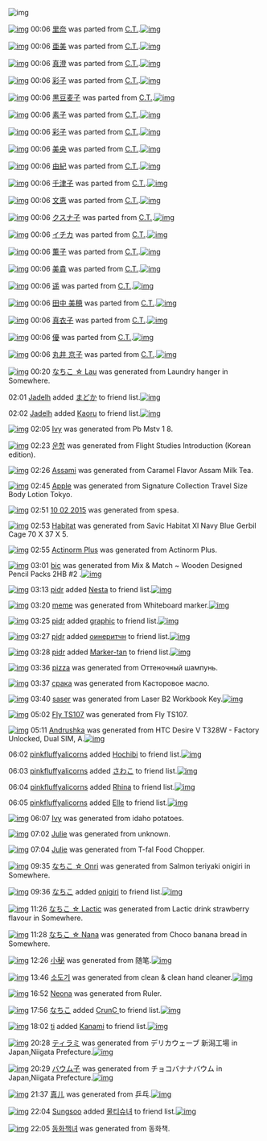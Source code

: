 ![img](http://gdrive-cdn.herokuapp.com/537b65a5bc09f0000721dda7/512px-barcode.png)

[![img](http://www.deviantsart.com/3kjrspj.png)](http://www.barcodekanojo.com/kanojo/3106344/%E9%87%8C%E5%A5%88) 00:06 [里奈](http://www.barcodekanojo.com/kanojo/3106344/%E9%87%8C%E5%A5%88) was parted from [C.T.](http://www.barcodekanojo.com/kanojo/3106344/%E9%87%8C%E5%A5%88).[![img](http://www.deviantsart.com/fhrc6a.jpeg)](http://www.barcodekanojo.com/user/272165/C.T.)

[![img](http://www.deviantsart.com/jnkufs.png)](http://www.barcodekanojo.com/kanojo/2417003/%E4%BA%9C%E7%BE%8E) 00:06 [亜美](http://www.barcodekanojo.com/kanojo/2417003/%E4%BA%9C%E7%BE%8E) was parted from [C.T.](http://www.barcodekanojo.com/kanojo/2417003/%E4%BA%9C%E7%BE%8E).[![img](http://www.deviantsart.com/fhrc6a.jpeg)](http://www.barcodekanojo.com/user/272165/C.T.)

[![img](http://www.deviantsart.com/2gv1a0c.png)](http://www.barcodekanojo.com/kanojo/2474908/%E7%9C%9F%E6%BE%84) 00:06 [真澄](http://www.barcodekanojo.com/kanojo/2474908/%E7%9C%9F%E6%BE%84) was parted from [C.T.](http://www.barcodekanojo.com/kanojo/2474908/%E7%9C%9F%E6%BE%84).[![img](http://www.deviantsart.com/fhrc6a.jpeg)](http://www.barcodekanojo.com/user/272165/C.T.)

[![img](http://www.deviantsart.com/3ahju73.png)](http://www.barcodekanojo.com/kanojo/2471730/%E5%BD%A9%E5%AD%90) 00:06 [彩子](http://www.barcodekanojo.com/kanojo/2471730/%E5%BD%A9%E5%AD%90) was parted from [C.T.](http://www.barcodekanojo.com/kanojo/2471730/%E5%BD%A9%E5%AD%90).[![img](http://www.deviantsart.com/fhrc6a.jpeg)](http://www.barcodekanojo.com/user/272165/C.T.)

[![img](http://www.deviantsart.com/31ob3mh.png)](http://www.barcodekanojo.com/kanojo/2464498/%E9%BB%92%E8%B1%86%E9%BA%A6%E5%AD%90) 00:06 [黒豆麦子](http://www.barcodekanojo.com/kanojo/2464498/%E9%BB%92%E8%B1%86%E9%BA%A6%E5%AD%90) was parted from [C.T.](http://www.barcodekanojo.com/kanojo/2464498/%E9%BB%92%E8%B1%86%E9%BA%A6%E5%AD%90).[![img](http://www.deviantsart.com/fhrc6a.jpeg)](http://www.barcodekanojo.com/user/272165/C.T.)

[![img](http://www.deviantsart.com/3lpqdla.png)](http://www.barcodekanojo.com/kanojo/2481004/%E7%B4%A0%E5%AD%90) 00:06 [素子](http://www.barcodekanojo.com/kanojo/2481004/%E7%B4%A0%E5%AD%90) was parted from [C.T.](http://www.barcodekanojo.com/kanojo/2481004/%E7%B4%A0%E5%AD%90).[![img](http://www.deviantsart.com/fhrc6a.jpeg)](http://www.barcodekanojo.com/user/272165/C.T.)

[![img](http://www.deviantsart.com/34n287j.png)](http://www.barcodekanojo.com/kanojo/2747877/%E5%BD%A9%E5%AD%90) 00:06 [彩子](http://www.barcodekanojo.com/kanojo/2747877/%E5%BD%A9%E5%AD%90) was parted from [C.T.](http://www.barcodekanojo.com/kanojo/2747877/%E5%BD%A9%E5%AD%90).[![img](http://www.deviantsart.com/fhrc6a.jpeg)](http://www.barcodekanojo.com/user/272165/C.T.)

[![img](http://www.deviantsart.com/iuualb.png)](http://www.barcodekanojo.com/kanojo/2749232/%E7%BE%8E%E5%A4%AE) 00:06 [美央](http://www.barcodekanojo.com/kanojo/2749232/%E7%BE%8E%E5%A4%AE) was parted from [C.T.](http://www.barcodekanojo.com/kanojo/2749232/%E7%BE%8E%E5%A4%AE).[![img](http://www.deviantsart.com/fhrc6a.jpeg)](http://www.barcodekanojo.com/user/272165/C.T.)

[![img](http://www.deviantsart.com/25cc7eu.png)](http://www.barcodekanojo.com/kanojo/2749474/%E7%94%B1%E7%B4%80) 00:06 [由紀](http://www.barcodekanojo.com/kanojo/2749474/%E7%94%B1%E7%B4%80) was parted from [C.T.](http://www.barcodekanojo.com/kanojo/2749474/%E7%94%B1%E7%B4%80).[![img](http://www.deviantsart.com/fhrc6a.jpeg)](http://www.barcodekanojo.com/user/272165/C.T.)

[![img](http://www.deviantsart.com/9d6tjq.png)](http://www.barcodekanojo.com/kanojo/2745649/%E5%8D%83%E6%B4%A5%E5%AD%90) 00:06 [千津子](http://www.barcodekanojo.com/kanojo/2745649/%E5%8D%83%E6%B4%A5%E5%AD%90) was parted from [C.T.](http://www.barcodekanojo.com/kanojo/2745649/%E5%8D%83%E6%B4%A5%E5%AD%90).[![img](http://www.deviantsart.com/fhrc6a.jpeg)](http://www.barcodekanojo.com/user/272165/C.T.)

[![img](http://www.deviantsart.com/288dfli.png)](http://www.barcodekanojo.com/kanojo/2745740/%E6%96%87%E6%81%B5) 00:06 [文恵](http://www.barcodekanojo.com/kanojo/2745740/%E6%96%87%E6%81%B5) was parted from [C.T.](http://www.barcodekanojo.com/kanojo/2745740/%E6%96%87%E6%81%B5).[![img](http://www.deviantsart.com/fhrc6a.jpeg)](http://www.barcodekanojo.com/user/272165/C.T.)

[![img](http://www.deviantsart.com/2uendp3.png)](http://www.barcodekanojo.com/kanojo/2464502/%E3%82%AF%E3%82%B9%E3%83%8A%E5%AD%90) 00:06 [クスナ子](http://www.barcodekanojo.com/kanojo/2464502/%E3%82%AF%E3%82%B9%E3%83%8A%E5%AD%90) was parted from [C.T.](http://www.barcodekanojo.com/kanojo/2464502/%E3%82%AF%E3%82%B9%E3%83%8A%E5%AD%90).[![img](http://www.deviantsart.com/fhrc6a.jpeg)](http://www.barcodekanojo.com/user/272165/C.T.)

[![img](http://www.deviantsart.com/tggr7t.png)](http://www.barcodekanojo.com/kanojo/2456545/%E3%82%A4%E3%83%81%E3%82%AB) 00:06 [イチカ](http://www.barcodekanojo.com/kanojo/2456545/%E3%82%A4%E3%83%81%E3%82%AB) was parted from [C.T.](http://www.barcodekanojo.com/kanojo/2456545/%E3%82%A4%E3%83%81%E3%82%AB).[![img](http://www.deviantsart.com/fhrc6a.jpeg)](http://www.barcodekanojo.com/user/272165/C.T.)

[![img](http://www.deviantsart.com/1asqnp2.png)](http://www.barcodekanojo.com/kanojo/2465954/%E8%96%AB%E5%AD%90) 00:06 [薫子](http://www.barcodekanojo.com/kanojo/2465954/%E8%96%AB%E5%AD%90) was parted from [C.T.](http://www.barcodekanojo.com/kanojo/2465954/%E8%96%AB%E5%AD%90).[![img](http://www.deviantsart.com/fhrc6a.jpeg)](http://www.barcodekanojo.com/user/272165/C.T.)

[![img](http://www.deviantsart.com/3rtuuug.png)](http://www.barcodekanojo.com/kanojo/2484241/%E7%BE%8E%E8%B2%B4) 00:06 [美貴](http://www.barcodekanojo.com/kanojo/2484241/%E7%BE%8E%E8%B2%B4) was parted from [C.T.](http://www.barcodekanojo.com/kanojo/2484241/%E7%BE%8E%E8%B2%B4).[![img](http://www.deviantsart.com/fhrc6a.jpeg)](http://www.barcodekanojo.com/user/272165/C.T.)

[![img](http://www.deviantsart.com/2frt29n.png)](http://www.barcodekanojo.com/kanojo/2427317/%E9%81%A5) 00:06 [遥](http://www.barcodekanojo.com/kanojo/2427317/%E9%81%A5) was parted from [C.T.](http://www.barcodekanojo.com/kanojo/2427317/%E9%81%A5).[![img](http://www.deviantsart.com/fhrc6a.jpeg)](http://www.barcodekanojo.com/user/272165/C.T.)

[![img](http://www.deviantsart.com/27lk3ke.png)](http://www.barcodekanojo.com/kanojo/3100341/%E7%94%B0%E4%B8%AD%20%E7%BE%8E%E7%A9%82) 00:06 [田中 美穂](http://www.barcodekanojo.com/kanojo/3100341/%E7%94%B0%E4%B8%AD%20%E7%BE%8E%E7%A9%82) was parted from [C.T.](http://www.barcodekanojo.com/kanojo/3100341/%E7%94%B0%E4%B8%AD%20%E7%BE%8E%E7%A9%82).[![img](http://www.deviantsart.com/fhrc6a.jpeg)](http://www.barcodekanojo.com/user/272165/C.T.)

[![img](http://www.deviantsart.com/2t7fa8n.png)](http://www.barcodekanojo.com/kanojo/3109050/%E7%9C%9F%E8%A1%A3%E5%AD%90) 00:06 [真衣子](http://www.barcodekanojo.com/kanojo/3109050/%E7%9C%9F%E8%A1%A3%E5%AD%90) was parted from [C.T.](http://www.barcodekanojo.com/kanojo/3109050/%E7%9C%9F%E8%A1%A3%E5%AD%90).[![img](http://www.deviantsart.com/fhrc6a.jpeg)](http://www.barcodekanojo.com/user/272165/C.T.)

[![img](http://www.deviantsart.com/2h2jdl0.png)](http://www.barcodekanojo.com/kanojo/3099068/%E5%84%AA) 00:06 [優](http://www.barcodekanojo.com/kanojo/3099068/%E5%84%AA) was parted from [C.T.](http://www.barcodekanojo.com/kanojo/3099068/%E5%84%AA).[![img](http://www.deviantsart.com/fhrc6a.jpeg)](http://www.barcodekanojo.com/user/272165/C.T.)

[![img](http://www.deviantsart.com/mlmq7t.png)](http://www.barcodekanojo.com/kanojo/3100353/%E4%B8%B8%E4%BA%95%20%E4%BA%AC%E5%AD%90) 00:06 [丸井 京子](http://www.barcodekanojo.com/kanojo/3100353/%E4%B8%B8%E4%BA%95%20%E4%BA%AC%E5%AD%90) was parted from [C.T.](http://www.barcodekanojo.com/kanojo/3100353/%E4%B8%B8%E4%BA%95%20%E4%BA%AC%E5%AD%90).[![img](http://www.deviantsart.com/fhrc6a.jpeg)](http://www.barcodekanojo.com/user/272165/C.T.)

[![img](http://www.deviantsart.com/17l64mi.png)](http://www.barcodekanojo.com/kanojo/3192999/%E3%81%AA%E3%81%A1%E3%81%93%20%E2%98%86%20Lau) 00:20 [なちこ ☆ Lau](http://www.barcodekanojo.com/kanojo/3192999/%E3%81%AA%E3%81%A1%E3%81%93%20%E2%98%86%20Lau) was generated from Laundry hanger in Somewhere.

02:01 [Jadelh](http://www.barcodekanojo.com/user/456636/Jadelh) added [まどか](http://www.barcodekanojo.com/kanojo/1953202/%E3%81%BE%E3%81%A9%E3%81%8B) to friend list.[![img](http://www.deviantsart.com/s343cp.png)](http://www.barcodekanojo.com/kanojo/1953202/%E3%81%BE%E3%81%A9%E3%81%8B)

02:02 [Jadelh](http://www.barcodekanojo.com/user/456636/Jadelh) added [Kaoru](http://www.barcodekanojo.com/kanojo/2585785/Kaoru) to friend list.[![img](http://www.deviantsart.com/17kdc8o.png)](http://www.barcodekanojo.com/kanojo/2585785/Kaoru)

[![img](http://www.deviantsart.com/b5q9lm.png)](http://www.barcodekanojo.com/kanojo/3193000/Ivy) 02:05 [Ivy](http://www.barcodekanojo.com/kanojo/3193000/Ivy) was generated from Pb Mstv 1 8.

[![img](http://www.deviantsart.com/3bm2oro.png)](http://www.barcodekanojo.com/kanojo/3193001/%EC%9A%B4%ED%95%AD) 02:23 [운항](http://www.barcodekanojo.com/kanojo/3193001/%EC%9A%B4%ED%95%AD) was generated from Flight Studies Introduction (Korean edition).

[![img](http://www.deviantsart.com/24iqldt.png)](http://www.barcodekanojo.com/kanojo/3193002/Assami) 02:26 [Assami](http://www.barcodekanojo.com/kanojo/3193002/Assami) was generated from Caramel Flavor Assam Milk Tea.

[![img](http://www.deviantsart.com/3qv26ae.png)](http://www.barcodekanojo.com/kanojo/3193003/Apple) 02:45 [Apple](http://www.barcodekanojo.com/kanojo/3193003/Apple) was generated from Signature Collection Travel Size Body Lotion Tokyo.

[![img](http://www.deviantsart.com/3stasvf.png)](http://www.barcodekanojo.com/kanojo/3193004/10%2002%202015) 02:51 [10 02 2015](http://www.barcodekanojo.com/kanojo/3193004/10%2002%202015) was generated from spesa.

[![img](http://www.deviantsart.com/1daab67.png)](http://www.barcodekanojo.com/kanojo/3193005/Habitat) 02:53 [Habitat](http://www.barcodekanojo.com/kanojo/3193005/Habitat) was generated from Savic Habitat Xl Navy Blue Gerbil Cage 70 X 37 X 5.

[![img](http://www.deviantsart.com/181pl4o.png)](http://www.barcodekanojo.com/kanojo/3193006/Actinorm%20Plus) 02:55 [Actinorm Plus](http://www.barcodekanojo.com/kanojo/3193006/Actinorm%20Plus) was generated from Actinorm Plus.

[![img](http://www.deviantsart.com/1bslp1q.png)](http://www.barcodekanojo.com/kanojo/3193007/bic) 03:01 [bic](http://www.barcodekanojo.com/kanojo/3193007/bic) was generated from Mix &amp; Match ~ Wooden Designed Pencil Packs 2HB #2 .[![img](http://www.deviantsart.com/24nu2s6.jpeg)](http://www.barcodekanojo.com/product_images/barcode/6018578/1424800839/Mix%20%26%20Match%20%7E%20Wooden%20Designed%20Pencil%20Packs%202HB%20%232%20.jpg)

[![img](http://www.deviantsart.com/350spc6.jpeg)](http://www.barcodekanojo.com/user/500317/pidr) 03:13 [pidr](http://www.barcodekanojo.com/user/500317/pidr) added [Nesta](http://www.barcodekanojo.com/kanojo/486171/Nesta) to friend list.[![img](http://www.deviantsart.com/3mi07eu.png)](http://www.barcodekanojo.com/kanojo/486171/Nesta)

[![img](http://www.deviantsart.com/3vokr87.png)](http://www.barcodekanojo.com/kanojo/3193008/meme) 03:20 [meme](http://www.barcodekanojo.com/kanojo/3193008/meme) was generated from Whiteboard marker.[![img](http://www.deviantsart.com/2jm4uk.jpeg)](http://www.barcodekanojo.com/product_images/barcode/6018580/1424801967/50x50xWhiteboard,P20marker.jpg,qw=88,ah=88.pagespeed.ic.rO_RbtZwNd.jpg)

[![img](http://www.deviantsart.com/350spc6.jpeg)](http://www.barcodekanojo.com/user/500317/pidr) 03:25 [pidr](http://www.barcodekanojo.com/user/500317/pidr) added [graphic](http://www.barcodekanojo.com/kanojo/2727904/graphic) to friend list.[![img](http://www.deviantsart.com/1avmkq0.png)](http://www.barcodekanojo.com/kanojo/2727904/graphic)

[![img](http://www.deviantsart.com/350spc6.jpeg)](http://www.barcodekanojo.com/user/500317/pidr) 03:27 [pidr](http://www.barcodekanojo.com/user/500317/pidr) added [оинеритчн](http://www.barcodekanojo.com/kanojo/2618874/%D0%BE%D0%B8%D0%BD%D0%B5%D1%80%D0%B8%D1%82%D1%87%D0%BD) to friend list.[![img](http://www.deviantsart.com/lh8rei.png)](http://www.barcodekanojo.com/kanojo/2618874/%D0%BE%D0%B8%D0%BD%D0%B5%D1%80%D0%B8%D1%82%D1%87%D0%BD)

[![img](http://www.deviantsart.com/350spc6.jpeg)](http://www.barcodekanojo.com/user/500317/pidr) 03:28 [pidr](http://www.barcodekanojo.com/user/500317/pidr) added [Marker-tan](http://www.barcodekanojo.com/kanojo/2479072/Marker-tan) to friend list.[![img](http://www.deviantsart.com/3c9p5ai.png)](http://www.barcodekanojo.com/kanojo/2479072/Marker-tan)

[![img](http://www.deviantsart.com/1fsm31d.png)](http://www.barcodekanojo.com/kanojo/3193009/pizza) 03:36 [pizza](http://www.barcodekanojo.com/kanojo/3193009/pizza) was generated from Оттеночный шампунь.

[![img](http://www.deviantsart.com/1bae56e.png)](http://www.barcodekanojo.com/kanojo/3193010/%D1%81%D1%80%D0%B0%D0%BA%D0%B0) 03:37 [срака](http://www.barcodekanojo.com/kanojo/3193010/%D1%81%D1%80%D0%B0%D0%BA%D0%B0) was generated from Касторовое масло.

[![img](http://www.deviantsart.com/1mipm5k.png)](http://www.barcodekanojo.com/kanojo/3193011/saser) 03:40 [saser](http://www.barcodekanojo.com/kanojo/3193011/saser) was generated from Laser B2 Workbook Key.[![img](http://www.deviantsart.com/3bqm2m2.jpeg)](http://www.barcodekanojo.com/product_images/barcode/6018586/1424803188/50x50xLaser,P20B2,P20Workbook,P20Key.jpg,qw=88,ah=88.pagespeed.ic.fpOv5zaliJ.jpg)

[![img](http://www.deviantsart.com/2k9vs3n.png)](http://www.barcodekanojo.com/kanojo/3193012/Fly%20TS107) 05:02 [Fly TS107](http://www.barcodekanojo.com/kanojo/3193012/Fly%20TS107) was generated from Fly TS107.

[![img](http://www.deviantsart.com/2iu6if.png)](http://www.barcodekanojo.com/kanojo/3193013/Andrushka) 05:11 [Andrushka](http://www.barcodekanojo.com/kanojo/3193013/Andrushka) was generated from HTC Desire V T328W - Factory Unlocked, Dual SIM, A.[![img](http://www.deviantsart.com/2qgllp4.jpeg)](http://www.barcodekanojo.com/product_images/barcode/6018588/1424808608/HTC%20Desire%20V%20T328W%20-%20Factory%20Unlocked%2C%20Dual%20SIM%2C%20A.jpg)

06:02 [pinkfluffyalicorns](http://www.barcodekanojo.com/user/500320/pinkfluffyalicorns) added [Hochibi](http://www.barcodekanojo.com/kanojo/2643399/Hochibi) to friend list.[![img](http://www.deviantsart.com/1m024vv.png)](http://www.barcodekanojo.com/kanojo/2643399/Hochibi)

06:03 [pinkfluffyalicorns](http://www.barcodekanojo.com/user/500320/pinkfluffyalicorns) added [さわこ](http://www.barcodekanojo.com/kanojo/601577/%E3%81%95%E3%82%8F%E3%81%93) to friend list.[![img](http://www.deviantsart.com/4d048e.png)](http://www.barcodekanojo.com/kanojo/601577/%E3%81%95%E3%82%8F%E3%81%93)

06:04 [pinkfluffyalicorns](http://www.barcodekanojo.com/user/500320/pinkfluffyalicorns) added [Rhina](http://www.barcodekanojo.com/kanojo/2412570/Rhina) to friend list.[![img](http://www.deviantsart.com/nfvdd1.png)](http://www.barcodekanojo.com/kanojo/2412570/Rhina)

06:05 [pinkfluffyalicorns](http://www.barcodekanojo.com/user/500320/pinkfluffyalicorns) added [Elle](http://www.barcodekanojo.com/kanojo/2511133/Elle) to friend list.[![img](http://www.deviantsart.com/2slsrk9.png)](http://www.barcodekanojo.com/kanojo/2511133/Elle)

[![img](http://www.deviantsart.com/3gq49c7.png)](http://www.barcodekanojo.com/kanojo/3193014/Ivy) 06:07 [Ivy](http://www.barcodekanojo.com/kanojo/3193014/Ivy) was generated from idaho potatoes.

[![img](http://www.deviantsart.com/1e67ba.png)](http://www.barcodekanojo.com/kanojo/3193015/Julie) 07:02 [Julie](http://www.barcodekanojo.com/kanojo/3193015/Julie) was generated from unknown.

[![img](http://www.deviantsart.com/19pq1ls.png)](http://www.barcodekanojo.com/kanojo/3193016/Julie) 07:04 [Julie](http://www.barcodekanojo.com/kanojo/3193016/Julie) was generated from T-fal Food Chopper.

[![img](http://www.deviantsart.com/1fb0bcb.png)](http://www.barcodekanojo.com/kanojo/3193017/%E3%81%AA%E3%81%A1%E3%81%93%20%E2%98%86%20Onri) 09:35 [なちこ ☆ Onri](http://www.barcodekanojo.com/kanojo/3193017/%E3%81%AA%E3%81%A1%E3%81%93%20%E2%98%86%20Onri) was generated from Salmon teriyaki onigiri in Somewhere.

[![img](http://www.deviantsart.com/1lb4fit.jpeg)](http://www.barcodekanojo.com/user/314581/%E3%81%AA%E3%81%A1%E3%81%93) 09:36 [なちこ](http://www.barcodekanojo.com/user/314581/%E3%81%AA%E3%81%A1%E3%81%93) added [onigiri](http://www.barcodekanojo.com/kanojo/3171669/onigiri) to friend list.[![img](http://www.deviantsart.com/1p7ahv9.png)](http://www.barcodekanojo.com/kanojo/3171669/onigiri)

[![img](http://www.deviantsart.com/37kdd04.png)](http://www.barcodekanojo.com/kanojo/3193018/%E3%81%AA%E3%81%A1%E3%81%93%20%E2%98%86%20Lactic) 11:26 [なちこ ☆ Lactic](http://www.barcodekanojo.com/kanojo/3193018/%E3%81%AA%E3%81%A1%E3%81%93%20%E2%98%86%20Lactic) was generated from Lactic drink strawberry flavour in Somewhere.

[![img](http://www.deviantsart.com/2pg3t5a.png)](http://www.barcodekanojo.com/kanojo/3193019/%E3%81%AA%E3%81%A1%E3%81%93%20%E2%98%86%20Nana) 11:28 [なちこ ☆ Nana](http://www.barcodekanojo.com/kanojo/3193019/%E3%81%AA%E3%81%A1%E3%81%93%20%E2%98%86%20Nana) was generated from Choco banana bread in Somewhere.

[![img](http://www.deviantsart.com/e6ifal.png)](http://www.barcodekanojo.com/kanojo/3193020/%E5%B0%8F%E7%A7%98) 12:26 [小秘](http://www.barcodekanojo.com/kanojo/3193020/%E5%B0%8F%E7%A7%98) was generated from 随笔.[![img](http://www.deviantsart.com/1unslur.jpeg)](http://www.barcodekanojo.com/product_images/barcode/6018600/1424834732/%E9%9A%8F%E7%AC%94.jpg)

[![img](http://www.deviantsart.com/1tjkv7n.png)](http://www.barcodekanojo.com/kanojo/3193021/%EC%86%8C%EB%8F%84%EA%B8%B0) 13:46 [소도기](http://www.barcodekanojo.com/kanojo/3193021/%EC%86%8C%EB%8F%84%EA%B8%B0) was generated from clean &amp; clean hand cleaner.[![img](http://www.deviantsart.com/h3jlda.jpeg)](http://www.barcodekanojo.com/product_images/barcode/6018601/1424839556/clean%20%26%20clean%20hand%20cleaner.jpg)

[![img](http://www.deviantsart.com/3dvusu4.png)](http://www.barcodekanojo.com/kanojo/3193022/Neona) 16:52 [Neona](http://www.barcodekanojo.com/kanojo/3193022/Neona) was generated from Ruler.

[![img](http://www.deviantsart.com/1lb4fit.jpeg)](http://www.barcodekanojo.com/user/314581/%E3%81%AA%E3%81%A1%E3%81%93) 17:56 [なちこ](http://www.barcodekanojo.com/user/314581/%E3%81%AA%E3%81%A1%E3%81%93) added [CrunC ](http://www.barcodekanojo.com/kanojo/2765053/CrunC%20) to friend list.[![img](http://www.deviantsart.com/1grsjg1.png)](http://www.barcodekanojo.com/kanojo/2765053/CrunC%20)

[![img](http://www.deviantsart.com/2pnp6l0.jpeg)](http://www.barcodekanojo.com/user/492638/ti) 18:02 [ti](http://www.barcodekanojo.com/user/492638/ti) added [Kanami](http://www.barcodekanojo.com/kanojo/2484318/Kanami) to friend list.[![img](http://www.deviantsart.com/15ngcbj.png)](http://www.barcodekanojo.com/kanojo/2484318/Kanami)

[![img](http://www.deviantsart.com/2u557ma.png)](http://www.barcodekanojo.com/kanojo/3193023/%E3%83%86%E3%82%A3%E3%83%A9%E3%83%9F) 20:28 [ティラミ](http://www.barcodekanojo.com/kanojo/3193023/%E3%83%86%E3%82%A3%E3%83%A9%E3%83%9F) was generated from デリカウェーブ 新潟工場 in Japan,Niigata Prefecture.[![img](http://www.deviantsart.com/3qng43j.jpeg)](http://www.barcodekanojo.com/product_images/barcode/6018605/1424863655/%E3%83%87%E3%83%AA%E3%82%AB%E3%82%A6%E3%82%A7%E3%83%BC%E3%83%96%20%E6%96%B0%E6%BD%9F%E5%B7%A5%E5%A0%B4.jpg)

[![img](http://www.deviantsart.com/hvdqh4.png)](http://www.barcodekanojo.com/kanojo/3193024/%E3%83%90%E3%82%A6%E3%83%A0%E5%AD%90) 20:29 [バウム子](http://www.barcodekanojo.com/kanojo/3193024/%E3%83%90%E3%82%A6%E3%83%A0%E5%AD%90) was generated from チョコバナナバウム in Japan,Niigata Prefecture.[![img](http://www.deviantsart.com/3fah330.jpeg)](http://www.barcodekanojo.com/product_images/barcode/6018606/1424863772/%E3%83%81%E3%83%A7%E3%82%B3%E3%83%90%E3%83%8A%E3%83%8A%E3%83%90%E3%82%A6%E3%83%A0.jpg)

[![img](http://www.deviantsart.com/2bcf9bb.png)](http://www.barcodekanojo.com/kanojo/3193025/%E7%9C%9F%E5%84%BF) 21:37 [真儿](http://www.barcodekanojo.com/kanojo/3193025/%E7%9C%9F%E5%84%BF) was generated from 乒乓.[![img](http://www.deviantsart.com/36e34tc.jpeg)](http://www.barcodekanojo.com/product_images/barcode/6018607/1424867877/%E4%B9%92%E4%B9%93.jpg)

[![img](http://www.deviantsart.com/23q3t7f.png)](http://www.barcodekanojo.com/user/262059/Sungsoo) 22:04 [Sungsoo](http://www.barcodekanojo.com/user/262059/Sungsoo) added [물티슈녀](http://www.barcodekanojo.com/kanojo/2967999/%EB%AC%BC%ED%8B%B0%EC%8A%88%EB%85%80) to friend list.[![img](http://www.deviantsart.com/2qrnb3c.png)](http://www.barcodekanojo.com/kanojo/2967999/%EB%AC%BC%ED%8B%B0%EC%8A%88%EB%85%80)

[![img](http://www.deviantsart.com/3h8bnk5.png)](http://www.barcodekanojo.com/kanojo/3193026/%EB%8F%99%ED%99%94%EC%B1%85%EB%85%80) 22:05 [동화책녀](http://www.barcodekanojo.com/kanojo/3193026/%EB%8F%99%ED%99%94%EC%B1%85%EB%85%80) was generated from 동화책.


